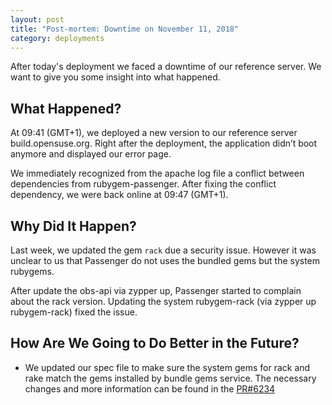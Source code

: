 ```yaml
---
layout: post
title: "Post-mortem: Downtime on November 11, 2018"
category: deployments
---
```


After today's deployment we faced a downtime of our reference server. We want to give you some insight into what happened.

## What Happened?

At 09:41 (GMT+1), we deployed a new version to our reference server build.opensuse.org. Right after the deployment, the application didn’t boot anymore and displayed our error page.

We immediately recognized from the apache log file a conflict between dependencies from rubygem-passenger.
After fixing the conflict dependency, we were back online at 09:47 (GMT+1).


## Why Did It Happen?

Last week, we updated the gem `rack` due a security issue. However it was unclear to us that Passenger do not uses the bundled gems but the system rubygems.

After update the obs-api via zypper up, Passenger started to complain about the rack version. Updating the system rubygem-rack (via zypper up rubygem-rack) fixed the issue.

## How Are We Going to Do Better in the Future?

- We updated our spec file to make sure the system gems for rack and rake match the gems installed by bundle gems service.
  The necessary changes and more information can be found in the [PR#6234](https://github.com/openSUSE/open-build-service/pull/6234)
